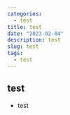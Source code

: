 ```yaml
---
categories: 
  - test
title: test
date: "2023-02-04"
description: test
slug: test
tags: 
  - test
---
```


## test

- test

